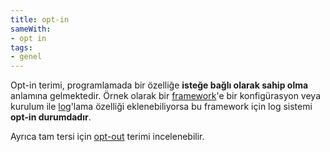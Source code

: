 ```yaml
---
title: opt-in
sameWith:
- opt in
tags:
- genel
---
```


Opt-in terimi, programlamada bir özelliğe **isteğe bağlı olarak sahip olma** anlamına gelmektedir. Örnek olarak bir [framework](/framework)'e bir konfigürasyon veya kurulum ile [log](/log)'lama özelliği eklenebiliyorsa bu framework için log sistemi **opt-in durumdadır**.

Ayrıca tam tersi için [opt-out](/opt-out) terimi incelenebilir.
